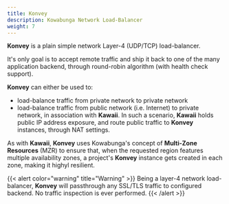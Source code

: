 ```yaml
---
title: Konvey
description: Kowabunga Network Load-Balancer
weight: 7
---
```


**Konvey** is a plain simple network Layer-4 (UDP/TCP) load-balancer.

It's only goal is to accept remote traffic and ship it back to one of the many application backend, through round-robin algorithm (with health check support).

**Konvey** can either be used to:

- load-balance traffic from private network to private network
- load-balance traffic from public network (i.e. Internet) to private network, in association with **Kawaii**. In such a scenario, **Kawaii** holds public IP address exposure, and route public traffic to **Konvey** instances, through NAT settings.

As with **Kawaii**, **Konvey** uses Kowabunga's concept of **Multi-Zone Resources** (MZR) to ensure that, when the requested region features multiple availability zones, a project's **Konvey** instance gets created in each zone, making it highyl resilient.

{{< alert color="warning" title="Warning" >}}
Being a layer-4 network load-balancer, **Konvey** will passthrough any SSL/TLS traffic to configured backend. No traffic inspection is ever performed.
{{< /alert >}}
